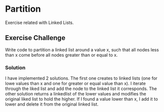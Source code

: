 # Partition
Exercise related with Linked Lists.

## Exercise Challenge
Write code to partition a linked list around a value x, such that all nodes less than x come before all nodes greater than or equal to x.

### Solution
I have implemented 2 solutions. 
The first one creates to linked lists (one for lowe values than x and one for greater or equal value than x). 
I iterate through the liked list and add the node to the linked list it corresponds. 
The other solution returns a linkedlist of the lower values and modifies the original liked list to hold the higher. 
If I found a value lower than x, I add it to lower and delete it from the original linked list.
